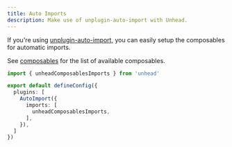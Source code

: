 ```yaml
---
title: Auto Imports
description: Make use of unplugin-auto-import with Unhead.
---
```


If you're using [unplugin-auto-import](https://github.com/antfu/unplugin-auto-import), you can easily setup the composables
for automatic imports.

See [composables](/guide/guides/composables) for the list of available composables.

```ts [vite.config.ts]
import { unheadComposablesImports } from 'unhead'

export default defineConfig({
  plugins: [
    AutoImport({
      imports: [
        unheadComposablesImports,
      ],
    }),
  ]
})
```
